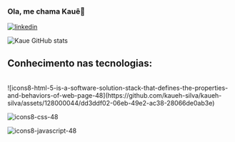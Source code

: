 ### Ola, me chama Kauê👋

[![linkedin](https://img.shields.io/badge/LinkedIn-0A66C2.svg?style=for-the-badge&logo=LinkedIn&logoColor=white)](linkedin.com/in/kauê-silva-2a3a9b219)

![Kaue GitHub stats](https://github-readme-stats.vercel.app/api?username=kaueh-silva&show_icons=true&theme=tokyonight)

## Conhecimento nas tecnologias:
<div style = "display :inline_block"><br/>
 ![icons8-html-5-is-a-software-solution-stack-that-defines-the-properties-and-behaviors-of-web-page-48](https://github.com/kaueh-silva/kaueh-silva/assets/128000044/dd3ddf02-06eb-49e2-ac38-28066de0ab3e)

 ![icons8-css-48](https://github.com/kaueh-silva/kaueh-silva/assets/128000044/bbab4bb7-fff1-4e5f-9f40-0679106d527a)
 
 ![icons8-javascript-48](https://github.com/kaueh-silva/kaueh-silva/assets/128000044/40b8c2ef-f00c-47d6-90fa-019c43991b3f)

</div>

